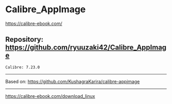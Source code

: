 
# Calibre_AppImage
https://calibre-ebook.com/

## Repository: https://github.com/ryuuzaki42/Calibre_AppImage
    Calibre: 7.23.0

---
Based on: https://github.com/KushagraKarira/calibre-appimage

---
https://calibre-ebook.com/download_linux
